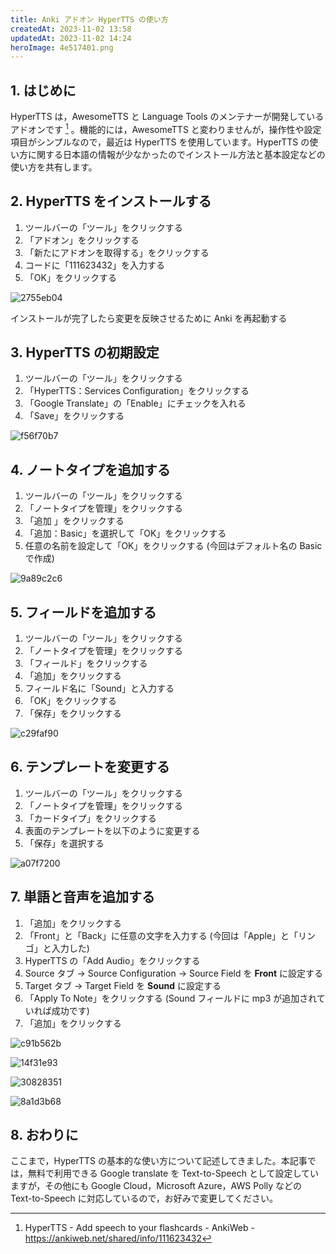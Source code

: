 ```yaml
---
title: Anki アドオン HyperTTS の使い方
createdAt: 2023-11-02 13:58
updatedAt: 2023-11-02 14:24
heroImage: 4e517401.png
---
```


## 1. はじめに

HyperTTS は，AwesomeTTS と Language Tools のメンテナーが開発しているアドオンです [^1] 。機能的には，AwesomeTTS と変わりませんが，操作性や設定項目がシンプルなので，最近は HyperTTS を使用しています。HyperTTS の使い方に関する日本語の情報が少なかったのでインストール方法と基本設定などの使い方を共有します。

[^1]: HyperTTS - Add speech to your flashcards - AnkiWeb - https://ankiweb.net/shared/info/111623432

## 2. HyperTTS をインストールする

1. ツールバーの「ツール」をクリックする
2. 「アドオン」をクリックする
3. 「新たにアドオンを取得する」をクリックする
4. コードに「111623432」を入力する
5. 「OK」をクリックする

![2755eb04](2755eb04.png)

インストールが完了したら変更を反映させるために Anki を再起動する

## 3. HyperTTS の初期設定

1. ツールバーの「ツール」をクリックする
2. 「HyperTTS：Services Configuration」をクリックする
3. 「Google Translate」の「Enable」にチェックを入れる
4. 「Save」をクリックする

![f56f70b7](f56f70b7.png)

## 4. ノートタイプを追加する

1. ツールバーの「ツール」をクリックする
2. 「ノートタイプを管理」をクリックする
3. 「追加 」をクリックする
4. 「追加：Basic」を選択して「OK」をクリックする
5. 任意の名前を設定して「OK」をクリックする (今回はデフォルト名の Basic で作成)

![9a89c2c6](9a89c2c6.png)

## 5. フィールドを追加する

1. ツールバーの「ツール」をクリックする
2. 「ノートタイプを管理」をクリックする
3. 「フィールド」をクリックする
4. 「追加」をクリックする
5. フィールド名に「Sound」と入力する
6. 「OK」をクリックする
7. 「保存」をクリックする

![c29faf90](c29faf90.png)

## 6. テンプレートを変更する

1. ツールバーの「ツール」をクリックする
2. 「ノートタイプを管理」をクリックする
3. 「カードタイプ」をクリックする
4. 表面のテンプレートを以下のように変更する
5. 「保存」を選択する

![a07f7200](a07f7200.png)

## 7. 単語と音声を追加する

1. 「追加」をクリックする
2. 「Front」と「Back」に任意の文字を入力する (今回は「Apple」と「リンゴ」と入力した)
3. HyperTTS の「Add Audio」をクリックする
4. Source タブ → Source Configuration → Source Field を **Front** に設定する
5. Target タブ → Target Field を **Sound** に設定する
6. 「Apply To Note」をクリックする (Sound フィールドに mp3 が追加されていれば成功です)
7. 「追加」をクリックする

![c91b562b](c91b562b.png)

![14f31e93](14f31e93.png)

![30828351](30828351.png)

![8a1d3b68](8a1d3b68.png)

## 8. おわりに

ここまで，HyperTTS の基本的な使い方について記述してきました。本記事では，無料で利用できる Google translate を Text-to-Speech として設定していますが，その他にも Google Cloud，Microsoft Azure，AWS Polly などの Text-to-Speech に対応しているので，お好みで変更してください。
